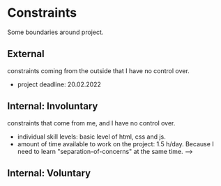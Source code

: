 # Constraints

Some boundaries around project.

## External

constraints coming from the outside that I have no control over.

  - project deadline: 20.02.2022

## Internal: Involuntary

constraints that come from me, and I have no control over.

  - individual skill levels: basic level of html, css and js.
  - amount of time available to work on the project: 1.5 h/day. Because I need to learn "separation-of-concerns" at the same time.
-->

## Internal: Voluntary

<!--
  constraints that your team decided on to help scope the project. they may include:
  - coding style & conventions
  - agree on a code review checklist for the project repository
  - the number of hours you want to spend working
  - only using the colors black and white
-->